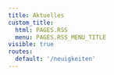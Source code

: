 ```yaml
---
title: Aktuelles
custom_title:
  html: PAGES.RSS
  menu: PAGES.RSS_MENU_TITLE
visible: true
routes:
  default: '/neuigkeiten'
---
```

